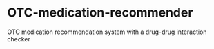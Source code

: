 # OTC-medication-recommender
OTC medication recommendation system with a drug-drug interaction checker
